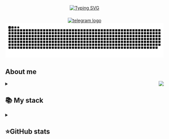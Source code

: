 <div align="center">
  <a href="https://t.me/krxstkrxst"><img src="https://readme-typing-svg.demolab.com?font=Fira+Code&weight=900&size=30&pause=1000&color=F738E6&center=true&vCenter=true&random=false&width=435&lines=Developer+cordyy" alt="Typing SVG" /></a>
</div>

###
<div align="center">
  <a href="https://t.me/krxstkrxst" target="_blank">
    <img src="https://img.shields.io/static/v1?message=Telegram&logo=telegram&label=&color=F738E6&logoColor=white&labelColor=&style=for-the-badge" height="35" alt="telegram logo"  />
  </a>
</div>

<img src="https://github.com/c0rdyy/c0rdyy/blob/output/snake.svg" alt="Snake animation" />

## About me

<div>
  <img align="right" height="300" src="https://media.giphy.com/media/v1.Y2lkPTc5MGI3NjExa2Job2l4a3JneDlzaGwwODV5OWZ1ZXVoOWIxN3Q4OXNicmV5a2FpNCZlcD12MV9pbnRlcm5hbF9naWZfYnlfaWQmY3Q9Zw/gY8Bs8qvD1EukQBj5V/giphy.gif"  />
</div>

<details align="left">
  <summary><h2><b>📚 My stack</b></h2></summary>
  <p>
    <h3>Langs</h3>
    <img src="https://skillicons.dev/icons?i=cpp,py,c&perline=7" />
    <h3>Frameworks / Tools</h3>
    <img src="https://skillicons.dev/icons?i=git&perline=7" />
    <h3>Software</h3>
    <img src="https://skillicons.dev/icons?i=visualstudio,py,pycharm&perline=7" />
    <br>
  </p>
</details>


<details align="left">
  <summary><h2><b>⭐GitHub stats</b></h2></summary>
  <p>
   <img src="https://github-readme-stats.vercel.app/api/top-langs/?username=c0rdyy&theme=nightowl&layout=compact&hide_border=true&bg_color=00000000" />
   <br>
   <img src="https://github-readme-stats.vercel.app/api?username=c0rdyy&count_private=true&show_icons=true&theme=nightowl&hide_border=true&bg_color=00000000" />
    <br>
  </p>
</details>



